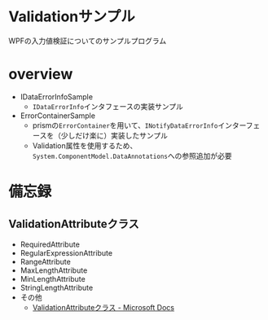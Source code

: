 # Validationサンプル

WPFの入力値検証についてのサンプルプログラム

# overview

- IDataErrorInfoSample
    - `IDataErrorInfo`インタフェースの実装サンプル
- ErrorContainerSample
    - prismの`ErrorContainer`を用いて、`INotifyDataErrorInfo`インターフェースを（少しだけ楽に）実装したサンプル
    - Validation属性を使用するため、`System.ComponentModel.DataAnnotations`への参照追加が必要

# 備忘録

## ValidationAttributeクラス

- RequiredAttribute
- RegularExpressionAttribute
- RangeAttribute
- MaxLengthAttribute
- MinLengthAttribute
- StringLengthAttribute
- その他
    - [ValidationAttributeクラス - Microsoft Docs](https://docs.microsoft.com/ja-jp/dotnet/api/system.componentmodel.dataannotations.validationattribute?redirectedfrom=MSDN&view=netframework-4.8#inheritanceContinued)

